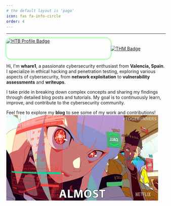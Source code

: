 ```yaml
---
# the default layout is 'page'
icon: fas fa-info-circle
order: 4
---
```


<hr>

<div style="display: flex; justify-content: space-between; align-items: center;">
  <div style="height:auto; width: 340px;">
    <a href="https://app.hackthebox.com/profile/2087281">
      <img src="https://www.hackthebox.eu/badge/image/2087281" alt="HTB Profile Badge" 
        style="width: 330px; height: 65px; border-radius: 15px; display: block; box-shadow: 0 0 5px 1px rgba(0, 255, 0, 0.7);"/>
    </a>
  </div>

  <div style="height:auto; width: 350px;">
    <a href="https://tryhackme.com/r/p/whare1">
      <img src="https://tryhackme-badges.s3.amazonaws.com/whare1.png" alt="THM Badge" />
    </a>
  </div>
</div>


Hi, I'm **whare1**, a passionate cybersecurity enthusiast from **Valencia, Spain**. I specialize in ethical hacking and penetration testing, exploring various aspects of cybersecurity, from **network exploitation** to **vulnerability assessments** and **writeups**.

I take pride in breaking down complex concepts and sharing my findings through detailed blog posts and tutorials. My goal is to continuously learn, improve, and contribute to the cybersecurity community.

Feel free to explore my **blog** to see some of my work and contributions!
![netrunner](/assets/images/netrunner.gif)
